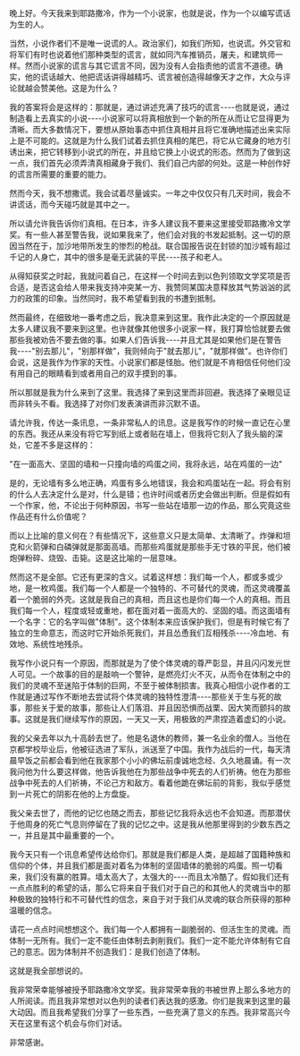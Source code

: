 晚上好。今天我来到耶路撒冷，作为一个小说家，也就是说，作为一个以编写谎话为生的人。 
 
当然，小说作者们不是唯一说谎的人。政治家们，如我们所知，也说谎。外交官和将军们有时也说着他们那种类型的谎言，就如同汽车推销员，屠夫，和建筑师一样。然而小说家的谎言与其它谎言不同，因为没有人会指责他的谎言不道德。确实，他的谎话越大、他把谎话讲得越精巧、谎言被创造得越像天才之作，大众与评论就越会赞美他。这是为什么？ 
 
我的答案将会是这样的：那就是，通过讲述充满了技巧的谎言----也就是说，通过制造看上去真实的小说----小说家可以将真相放到一个新的所在从而让它显得更为清晰。而大多数情况下，要想从原始事态中抓住真相并且将它准确地描述出来实际上是不可能的。这就是为什么我们试着去抓住真相的尾巴，将它从它藏身的地方引诱出来，把它转移到小说式的所在，并且给它换上小说式的形态。然而为了做到这一点，我们首先必须弄清真相藏身于我们、我们自己内部的何处。这是一种创作好的谎言所需要的重要的能力。 
 
然而今天，我不想撒谎。我会试着尽量诚实。一年之中仅仅只有几天时间，我会不讲谎话，而今天碰巧就是其中之一。 
 
所以请允许我告诉你们真相。在日本，许多人建议我不要来这里接受耶路撒冷文学奖。有一些人甚至警告我，说如果我来了，他们会对我的书发起抵制。这一切的原因当然在于，加沙地带所发生的惨烈的枪战。联合国报告说在封锁的加沙城有超过千记的人身亡，其中的很多是毫无武装的平民----孩子和老人。 
 
从得知获奖之时起，我就问着自己，在这样一个时间去到以色列领取文学奖项是否合适，是否这会给人带来我支持冲突某一方、我赞同某国决意释放其气势汹汹的武力的政策的印象。当然同时，我不希望看到我的书遭到抵制。 
 
然而最终，在细致地一番考虑之后，我决意来到这里。我作此决定的一个原因就是太多人建议我不要来到这里。也许就像其他很多小说家一样，我打算恰恰就要去做那些我被劝告不要去做的事。如果人们告诉我----并且尤其是如果他们是在警告我----"别去那儿"，"别那样做"，我则倾向于"就去那儿"，"就那样做"。也许你们会说，这是我作为作家的天性。小说家们都是怪胎。他们就是不肯相信任何他们没有用自己的眼睛看到或者用自己的双手摸到的事。 
 
所以那就是我为什么来到了这里。我选择了来到这里而非回避。我选择了亲眼见证而非转头不看。我选择了对你们发表演讲而非沉默不语。 
 
请允许我，传达一条讯息，一条非常私人的讯息。这是我写作的时候一直记在心里的东西。我还从来没有将它写到纸上或者贴在墙上，但我将它刻入了我头脑的深处，它差不多是这样的： 
 
"在一面高大、坚固的墙和一只撞向墙的鸡蛋之间，我将永远，站在鸡蛋的一边" 
 
是的，无论墙有多么地正确，鸡蛋有多么地错误，我会和鸡蛋站在一起。将会有别的什么人去决定什么是对，什么是错；也许时间或者历史会做出判断。但是假如有一个作家，他，不论出于何种原因，书写一些站在墙那一边的作品，那么究竟这些作品还有什么价值呢？ 
 
而以上比喻的意义何在？有些情况下，这些意义只是太简单、太清晰了。炸弹和坦克和火箭弹和白磷弹就是那面高墙。而那些鸡蛋就是那些手无寸铁的平民，他们被炮弹粉碎、烧毁、击毙。这是这比喻的一层意味。 
 
然而这不是全部。它还有更深的含义。试着这样想：我们每一个人，都或多或少地，是一枚鸡蛋。我们每一个人都是一个独特的、不可替代的灵魂，而这灵魂覆盖着一个脆弱的外壳。这就是我自己的真相，而且这也是你们每一个人的真相。而且我们每一个人，程度或轻或重地，都在面对着一面高大的、坚固的墙。而这面墙有一个名字：它的名字叫做"体制"。这个体制本来应该保护我们，但是有时候它有了独立的生命意志，而这时它开始杀死我们，并且怂恿我们互相残杀----冷血地、有效地、系统性地残杀。 
 
我写作小说只有一个原因，而那就是为了使个体灵魂的尊严彰显，并且闪闪发光世人可见。一个故事的目的是敲响一个警钟，是燃亮灯火不灭，从而令在体制之中的我们的灵魂不至迷陷于体制的巨网，不至于被体制损害。我真心相信小说作者的工作就是通过写作不断地去尝试将个体灵魂的独特性澄清----那些关于生与死的故事，那些关于爱的故事，那些让人们落泪、并且因恐惧而战栗、因大笑而颤抖的故事。这就是我们继续写作的原因，一天又一天，用极致的严肃捏造着虚幻的小说。 
 
我的父亲去年以九十高龄去世了。他是名退休的教师，兼一名业余的僧人。当他在京都学校毕业后，他被征选进了军队，派送至了中国。我作为战后的一代，每天清晨早饭之前都会看到他在我家那个小小的佛坛前虔诚地念经、久久地晨诵。有一次我问他为什么要这样做，他告诉我他在为那些战争中死去的人们祈祷。他在为那些战争中死去的人们祈祷，不论己方和敌方。看着他跪在佛坛前的背影，我似乎感觉到一片死亡的阴影在他的上方盘旋。 
 
我父亲去世了，而他的记忆也随之而去，那些记忆我将永远也不会知道。而那潜伏于他周身的死亡气息则停留在了我的记忆之中。这是我从他那里得到的少数东西之一，并且是其中最重要的一个。 
 
我今天只有一个讯息希望传达给你们。那就是我们都是人类，是超越了国籍种族和信仰的个体，并且我们都是面对着名为体制的坚固墙体的脆弱的鸡蛋。照一切看来，我们没有赢的胜算。墙太高大了，太强大的----而且太冷酷了。假如我们还有一点点胜利的希望的话，那么它将来自于我们对于自己的和其他人的灵魂当中的那种极致的独特行和不可替代性的信念，来自于对于我们从灵魂的联合所获得的那种温暖的信念。 
 
请花一点点时间想想这个。我们每一个人都拥有一副脆弱的、但活生生的灵魂。而体制一无所有。我们一定不能任由体制去剥削我们。我们一定不能允许体制有它自己的意志。因为体制并不创造我们：是我们创造了体制。 
 
这就是我全部想说的。 
 
我非常荣幸能够被授予耶路撒冷文学奖。我非常荣幸我的书被世界上那么多地方的人所阅读。而且我非常想对以色列的读者们表达我的感激。你们是我来到这里的最大动因。而且我希望我们分享了一些东西，一些充满了意义的东西。我非常高兴今天在这里有这个机会与你们对话。 
 
非常感谢。